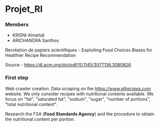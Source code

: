 # Projet_RI

### Members
- KRISNI Almehdi
- ARICHANDRA Santhos

Recréation de papiers scientifiques - Exploiting Food Choices Biases for Healthier Recipe Recommendation

Source - https://dl.acm.org/doi/pdf/10.1145/3077136.3080826

### First step
Web crawler creation. Data scraping on the *https://www.allrecipes.com* website.
We only consider recipes with nutritional contents available. We focus on "fat", "saturated fat", "sodium", "sugar", "number of portions", "total nutritional content".

Research the FSA (**Food Standards Agency**) and the procedure to obtain the nutritional content per portion.
